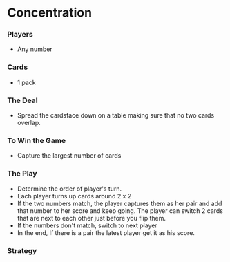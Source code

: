 # Concentration

### Players

* Any number
  
### Cards

* 1 pack

### The Deal

* Spread the cardsface down on a table making sure that no two cards overlap.

### To Win  the Game
* Capture the largest number of cards

### The Play
* Determine the order of player's turn.
* Each player turns up cards around 2 x 2
* If the two numbers match, the player captures them as her pair and add that number to her score and keep going. The player can switch 2 cards that are next to each other just before you flip them.
* If the numbers don't match, switch to next player
* In the end, If there is a pair the latest player get it as his score.

### Strategy

